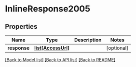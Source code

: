 # InlineResponse2005

## Properties
Name | Type | Description | Notes
------------ | ------------- | ------------- | -------------
**response** | [**list[AccessUrl]**](AccessUrl.md) |  | [optional] 

[[Back to Model list]](../README.md#documentation-for-models) [[Back to API list]](../README.md#documentation-for-api-endpoints) [[Back to README]](../README.md)


